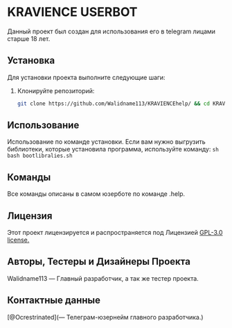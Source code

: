 # KRAVIENCE USERBOT

Данный проект был создан для использования его в telegram лицами старше 18 лет.

## Установка

Для установки проекта выполните следующие шаги:

1. Клонируйте репозиторий:

    ```sh
    git clone https://github.com/Walidname113/KRAVIENCEhelp/ && cd KRAVIENCEhelp && bash install.sh
    ```
    
## Использование

Использование по команде установки. Если вам нужно выгрузить библиотеки, которые установила программа, используйте команду:
    ```sh bash bootlibralies.sh```

## Команды

Все команды описаны в самом юзерботе по команде .help.

## Лицензия

Этот проект лицензируется и распространяется под Лицензией [GPL-3.0 license.](https://github.com/Walidname113/KRAVIENCEhelp/blob/main/LICENSE)

## Авторы, Тестеры и Дизайнеры Проекта

Walidname113 — Главный разработчик, а так же тестер проекта.

## Контактные данные

[@Ocrestrinated](— Телеграм-юзернейм главного разработчика.)
